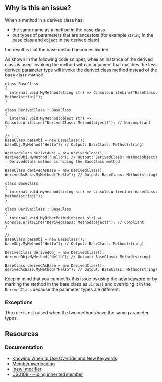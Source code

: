 ## Why is this an issue?

When a method in a derived class has:

-  the same name as a method in the base class
-  but types of parameters that are ancestors (for example `string` in the base class and `object` in the derived class)

the result is that the base method becomes hidden.

As shown in the following code snippet, when an instance of the derived class is used, invoking the method with an argument that matches the less
derived parameter type will invoke the derived class method instead of the base class method:

    class BaseClass
    {
      internal void MyMethod(string str) => Console.WriteLine("BaseClass: Method(string)");
    }
    
    class DerivedClass : BaseClass
    {
      internal void MyMethod(object str) => Console.WriteLine("DerivedClass: Method(object)"); // Noncompliant
    }
    
    // ...
    BaseClass baseObj = new BaseClass();
    baseObj.MyMethod("Hello"); // Output: BaseClass: Method(string)
    
    DerivedClass derivedObj = new DerivedClass();
    derivedObj.MyMethod("Hello"); // Output: DerivedClass: Method(object) - DerivedClass method is hiding the BaseClass method
    
    BaseClass derivedAsBase = new DerivedClass();
    derivedAsBase.MyMethod("Hello"); // Output: BaseClass: Method(string)

    class BaseClass
    {
      internal void MyMethod(string str) => Console.WriteLine("BaseClass: Method(string)");
    }
    
    class DerivedClass : BaseClass
    {
      internal void MyOtherMethod(object str) => Console.WriteLine("DerivedClass: Method(object)"); // Compliant
    }
    
    // ...
    BaseClass baseObj = new BaseClass();
    baseObj.MyMethod("Hello"); // Output: BaseClass: Method(string)
    
    DerivedClass derivedObj = new DerivedClass();
    derivedObj.MyMethod("Hello"); // Output: BaseClass: Method(string)
    
    BaseClass derivedAsBase = new DerivedClass();
    derivedAsBase.MyMethod("Hello"); // Output: BaseClass: Method(string)

Keep in mind that you cannot fix this issue by using the [new keyword](https://learn.microsoft.com/en-us/dotnet/csharp/language-reference/keywords/new-modifier) or by marking the method in the base
class as `virtual` and overriding it in the `DerivedClass` because the parameter types are different.

### Exceptions

The rule is not raised when the two methods have the same parameter types.

## Resources

### Documentation

-  [Knowing
  When to Use Override and New Keywords](https://learn.microsoft.com/en-us/dotnet/csharp/programming-guide/classes-and-structs/knowing-when-to-use-override-and-new-keywords)
-  [Member overloading](https://learn.microsoft.com/en-us/dotnet/standard/design-guidelines/member-overloading)
-  ['new' modifier](https://learn.microsoft.com/en-us/dotnet/csharp/language-reference/keywords/new-modifier)
-  [CS0108 - Hiding inherited member](https://learn.microsoft.com/en-us/dotnet/csharp/language-reference/compiler-messages/cs0108)